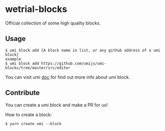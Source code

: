# wetrial-blocks

Official collection of some high quality blocks.

## Usage

```shell
$ umi block add [A block name in list, or any github address of a umi block]
example
$ umi block add https://github.com/umijs/umi-blocks/tree/master/src/editor
```

You can visit umi [doc](https://umijs.org/guide/block.html) for find out more info about umi block.

## Contribute

You can create a umi block and make a PR for us!

How to create a block:

```shell
$ yarn create umi --block
```
